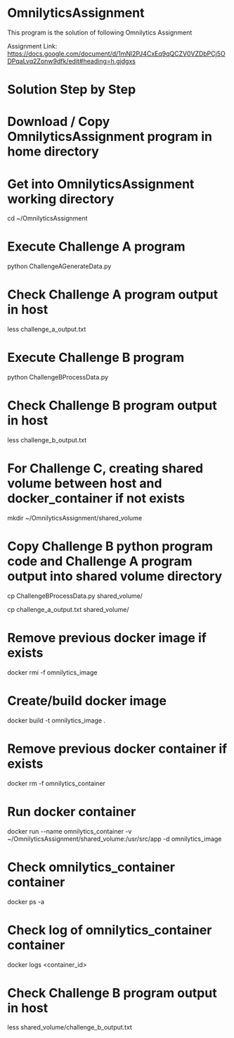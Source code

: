 # OmnilyticsAssignment

This program is the solution of following Omnilytics Assignment

Assignment Link: https://docs.google.com/document/d/1mNl2PJ4CxEq9qQCZV0VZDbPCj5ODPqaLvq2Zonw9dfk/edit#heading=h.gjdgxs

# Solution Step by Step

# Download / Copy OmnilyticsAssignment program in home directory

# Get into OmnilyticsAssignment working directory
cd ~/OmnilyticsAssignment

# Execute Challenge A program
python ChallengeAGenerateData.py

# Check Challenge A program output in host
less challenge_a_output.txt

# Execute Challenge B program
python ChallengeBProcessData.py

# Check Challenge B program output in host
less challenge_b_output.txt

# For Challenge C, creating shared volume between host and docker_container if not exists
mkdir ~/OmnilyticsAssignment/shared_volume

# Copy Challenge B python program code and Challenge A program output into shared volume directory
cp ChallengeBProcessData.py shared_volume/

cp challenge_a_output.txt shared_volume/

# Remove previous docker image if exists
docker rmi -f omnilytics_image

# Create/build docker image
docker build -t omnilytics_image .

# Remove previous docker container if exists
docker rm -f omnilytics_container

# Run docker container
docker run --name omnilytics_container -v ~/OmnilyticsAssignment/shared_volume:/usr/src/app -d omnilytics_image

# Check omnilytics_container container
docker ps -a

# Check log of omnilytics_container container
docker logs <container_id>

# Check Challenge B program output in host
less shared_volume/challenge_b_output.txt

